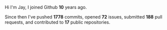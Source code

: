 Hi I'm Jay, I joined Github **10** years ago.

Since then I've pushed **1778** commits, opened **72** issues, submitted **188** pull requests, and contributed to **17** public repositories.
